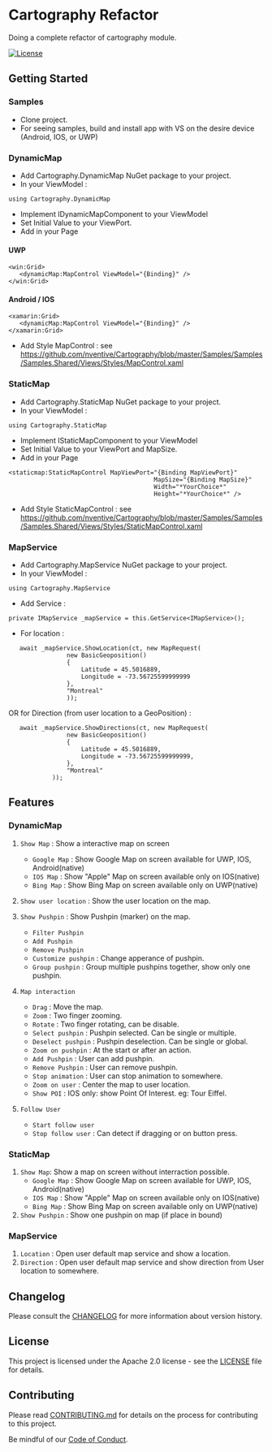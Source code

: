 ﻿# Cartography Refactor

Doing a complete refactor of cartography module.  

[![License](https://img.shields.io/badge/License-Apache%202.0-blue.svg)](LICENSE)

## Getting Started

### Samples
- Clone project.
- For seeing samples, build and install app with VS on the desire device (Android, IOS, or UWP)

### DynamicMap
- Add Cartography.DynamicMap NuGet package to your project.
- In your ViewModel :
```
using Cartography.DynamicMap
```
- Implement IDynamicMapComponent to your ViewModel
- Set Initial Value to your ViewPort.
- Add in your Page
#### UWP
```
<win:Grid>
   <dynamicMap:MapControl ViewModel="{Binding}" />
</win:Grid>
```
#### Android / IOS
```
<xamarin:Grid>
   <dynamicMap:MapControl ViewModel="{Binding}" />
</xamarin:Grid>
```
- Add Style MapControl : see https://github.com/nventive/Cartography/blob/master/Samples/Samples/Samples.Shared/Views/Styles/MapControl.xaml

### StaticMap
- Add Cartography.StaticMap NuGet package to your project.
- In your ViewModel :
```
using Cartography.StaticMap
```
- Implement IStaticMapComponent to your ViewModel
- Set Initial Value to your ViewPort and MapSize.
- Add in your Page 
```
<staticmap:StaticMapControl MapViewPort="{Binding MapViewPort}"
                                        MapSize="{Binding MapSize}"
                                        Width="*YourChoice*"
                                        Height="*YourChoice*" />
```
- Add Style StaticMapControl : see https://github.com/nventive/Cartography/blob/master/Samples/Samples/Samples.Shared/Views/Styles/StaticMapControl.xaml

### MapService
- Add Cartography.MapService NuGet package to your project.
- In your ViewModel :
```
using Cartography.MapService
```
- Add Service :
```
private IMapService _mapService = this.GetService<IMapService>();
```
- For location :
```
   await _mapService.ShowLocation(ct, new MapRequest(
                new BasicGeoposition()
                {
                    Latitude = 45.5016889,
                    Longitude = -73.56725599999999
                },
                "Montreal"
                ));
```
OR
   for Direction (from user location to a GeoPosition) :
```
   await _mapService.ShowDirections(ct, new MapRequest(
                new BasicGeoposition()
                {
                    Latitude = 45.5016889,
                    Longitude = -73.56725599999999,
                },
                "Montreal"
            ));
```

## Features

### DynamicMap
1. `Show Map` : Show a interactive map on screen
   - `Google Map` : Show Google Map on screen available for UWP, IOS, Android(native)
   - `IOS Map` : Show "Apple" Map on screen available only on IOS(native)
   - `Bing Map` : Show Bing Map on screen available only on UWP(native)

2. `Show user location` : Show the user location on the map.

3. `Show Pushpin` : Show Pushpin (marker) on the map.
   - `Filter Pushpin`
   - `Add Pushpin`
   - `Remove Pushpin`
   - `Customize pushpin` : Change apperance of pushpin.
   - `Group pushpin` : Group multiple pushpins together, show only one pushpin.

4. `Map interaction`
   - `Drag` : Move the map.
   - `Zoom` : Two finger zooming.
   - `Rotate` : Two finger rotating, can be disable.
   - `Select pushpin` : Pushpin selected. Can be single or multiple.
   - `Deselect pushpin` : Pushpin deselection. Can be single or global.
   - `Zoom on pushpin` : At the start or after an action.
   - `Add Pushpin` : User can add pushpin.
   - `Remove Pushpin` : User can remove pushpin.
   - `Stop animation` : User can stop animation to somewhere.
   - `Zoom on user` : Center the map to user location.
   - `Show POI` : IOS only: show Point Of Interest. eg: Tour Eiffel.

5. `Follow User`
   - `Start follow user`
   - `Stop follow user` : Can detect if dragging or on button press.
   
### StaticMap
1. `Show Map`: Show a map on screen without interraction possible.
   - `Google Map` : Show Google Map on screen available for UWP, IOS, Android(native)
   - `IOS Map` : Show "Apple" Map on screen available only on IOS(native)
   - `Bing Map` : Show Bing Map on screen available only on UWP(native)
2. `Show Pushpin` : Show one pushpin on map (if place in bound)

### MapService
1.	`Location` : Open user default map service and show a location.
2.	`Direction` : Open user default map service and show direction from User location to somewhere.


## Changelog

Please consult the [CHANGELOG](CHANGELOG.md) for more information about version
history.

## License

This project is licensed under the Apache 2.0 license - see the
[LICENSE](LICENSE) file for details.

## Contributing

Please read [CONTRIBUTING.md](CONTRIBUTING.md) for details on the process for
contributing to this project.

Be mindful of our [Code of Conduct](CODE_OF_CONDUCT.md).

